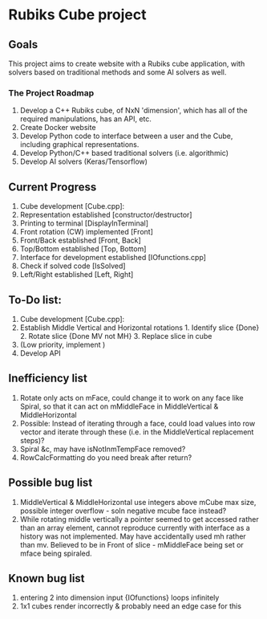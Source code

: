 # Rubiks Cube project
## Goals

This project aims to create website with a Rubiks cube application, with solvers
based on traditional methods and some AI solvers as well.  

### The Project Roadmap

1. Develop a C++ Rubiks cube, of NxN 'dimension', which has all of the required
manipulations, has an API, etc.
2. Create Docker website
3. Develop Python code to interface between a user and the Cube, including
graphical representations.
4. Develop Python/C++ based traditional solvers (i.e. algorithmic)
5. Develop AI solvers (Keras/Tensorflow)

## Current Progress

1. Cube development [Cube.cpp]:
  1. Representation established [constructor/destructor]
  2. Printing to terminal [DisplayInTerminal]
  3. Front rotation (CW) implemented [Front]
  4. Front/Back established [Front, Back]
  5. Top/Bottom established [Top, Bottom]
  6. Interface for development established [IOfunctions.cpp]
  7. Check if solved code [IsSolved]
  8. Left/Right established [Left, Right]

## To-Do list:

1. Cube development [Cube.cpp]:
  1. Establish Middle Vertical and Horizontal rotations
    1. Identify slice {Done}
    2. Rotate slice {Done MV not MH}
    3. Replace slice in cube
  2. (Low priority, implement )
  2. Develop API

## Inefficiency list
1. Rotate only acts on mFace, could change it to work on any face like Spiral,
so that it can act on mMiddleFace in MiddleVertical & MiddleHorizontal
2. Possible: Instead of iterating through a face, could load values into row
vector and iterate through these (i.e. in the MiddleVertical replacement steps)?
3. Spiral &c, may have isNotInmTempFace removed?
4. RowCalcFormatting do you need break after return?

## Possible bug list
1. MiddleVertical & MiddleHorizontal use integers above mCube max size, possible
 integer overflow - soln negative mcube face instead?
2. While rotating middle vertically a pointer seemed to get accessed rather than
 an array element, cannot reproduce currently with interface as a history was
not implemented. May have accidentally used mh rather than mv. Believed to be in
 Front of slice - mMiddleFace being set or mface being spiraled. 

## Known bug list
1. entering 2 into dimension input {IOfunctions} loops infinitely
2. 1x1 cubes render incorrectly & probably need an edge case for this
